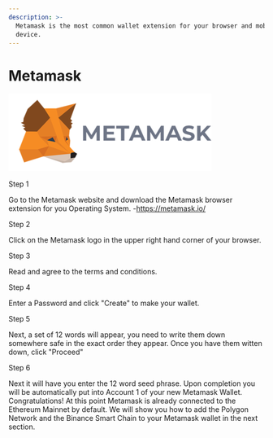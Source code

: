 ```yaml
---
description: >-
  Metamask is the most common wallet extension for your browser and mobile
  device.
---
```


# Metamask

![](../../.gitbook/assets/400px-Metamask.png)

Step 1

Go to the Metamask website and download the Metamask browser extension for you Operating System.
    -https://metamask.io/
    
Step 2

Click on the Metamask logo in the upper right hand corner of your browser.

Step 3

Read and agree to the terms and conditions.

Step 4

Enter a Password and click "Create" to make your wallet.

Step 5

Next, a set of 12 words will appear, you need to write them down somewhere safe in the exact order they appear. Once you have them
witten down, click "Proceed"

Step 6

Next it will have you enter the 12 word seed phrase. Upon completion you will be automatically put into Account 1 of your new Metamask Wallet. 
Congratulations! At this point Metamask is already connected to the Ethereum Mainnet by default. We will show you how to add the Polygon Network and the
Binance Smart Chain to your Metamask wallet in the next section.


